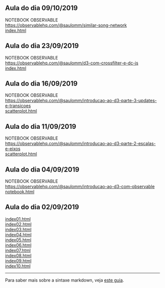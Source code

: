 ## Aula do dia 09/10/2019  
NOTEBOOK OBSERVABLE    
https://observablehq.com/@saulomm/similar-song-network  
[index.html](d3_network/index.html)<br>   

## Aula do dia 23/09/2019  
NOTEBOOK OBSERVABLE    
https://observablehq.com/@saulomm/d3-com-crossfilter-e-dc-js       
[index.html](d3_crossfilter/index.html)<br>  

## Aula do dia 16/09/2019
NOTEBOOK OBSERVABLE  
https://observablehq.com/@saulomm/introducao-ao-d3-parte-3-updates-e-transicoes    
[scatterplot.html](d3_update/scatterplot.html)<br>  

## Aula do dia 11/09/2019
NOTEBOOK OBSERVABLE  
https://observablehq.com/@saulomm/introducao-ao-d3-parte-2-escalas-e-eixos   
[scatterplot.html](d3_scale/scatterplot.html)<br>  

## Aula do dia 04/09/2019
NOTEBOOK OBSERVABLE  
https://observablehq.com/@saulomm/introducao-ao-d3-com-observable  
[notebook.html](d3_intro/notebook.html)<br>  

## Aula do dia 02/09/2019

[index01.html](basic/index01.html)<br>
[index02.html](basic/index02.html)<br>
[index03.html](basic/index03.html)<br>
[index04.html](basic/index04.html)<br>
[index05.html](basic/index05.html)<br>
[index06.html](basic/index06.html)<br>
[index07.html](basic/index07.html)<br>
[index08.html](basic/index08.html)<br>
[index09.html](basic/index09.html)<br>
[index10.html](basic/index10.html)<br>

---

Para saber mais sobre a sintaxe markdown, veja [este guia](https://guides.github.com/features/mastering-markdown/).


